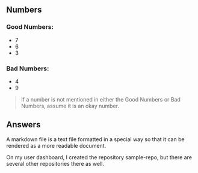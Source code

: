 ## Numbers

### Good Numbers:
- 7
- 6
- 3

### Bad Numbers:
- 4
- 9


> If a number is not mentioned in either the Good Numbers or Bad Numbers, assume it is an okay number.


## Answers

A markdown file is a text file formatted in a special way so that it can be rendered as a more readable document.

On my user dashboard, I created the repository sample-repo, but there are several other repositories there as well.
